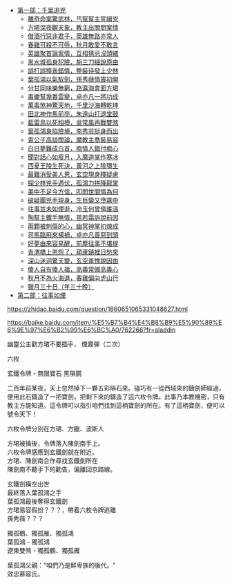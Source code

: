 -   [第一部：千里追兇](xm1-00.md)
    -   [離奇命案驚武林，丐幫幫主誓緝兇](xm1-01.md)
    -   [方珺深夜觀天象，教主出關問案情](xm1-02.md)
    -   [借酒行惡非君子，英雄無路亦常人](xm1-03.md)
    -   [春雞可殺不可辱，秋月敢愛不敢言](xm1-04.md)
    -   [英雄聚首論案情，互相猜忌沒頭緒](xm1-05.md)
    -   [黑水城孤身犯險，胡三刀細說原由](xm2-01.md)
    -   [誤打誤撞表錯情，整裝待發上少林](xm1-06.md)
    -   [葉孤鴻以氣馭劍，孫秀薇情竇初開](xm1-07.md)
    -   [分甘同味樂無窮，路瀛海會面方珺](xm1-08.md)
    -   [毒蠍幫幾番雲變，卓亦凡一將功成](xm2-02.md)
    -   [萬毒煞神驚天地，千里沙海轉乾坤](xm2-03.md)
    -   [田北神作馬前卒，朱遠山打退堂鼓](xm1-09.md)
    -   [藍雷鳥以死相搏，吳常風再戰雙煞](xm1-09b.md)
    -   [葉孤鴻身陷險境，李秀芸挺身而出](xm1-10.md)
    -   [貴公子高談闊論，魔教主喬裝易容](xm1-11.md)
    -   [白日夢難成白首，痴情人錯付痴心](xm2-04.md)
    -   [聞對話心如瘦月，入魔道掌作寒冰](xm2-05.md)
    -   [西夏王陵生死決，黃河之上險環生](xm2-06.md)
    -   [最難消受美人恩，玄空現身釋疑慮](xm1-12.md)
    -   [探少林兇手遇伏，孤鴻力拼降龍掌](xm1-13.md)
    -   [美中不足今方信，叩問世間情為何](xm1-14.md)
    -   [破疑團兇手現身，生巨變又墮霧中](xm1-15.md)
    -   [往事並未如煙逝，冷玉何曾倩誰溫](xm2-07.md)
    -   [陶幫主鐵手無情，苗若霜訴說前因](xm1-16.md)
    -   [兩顆被刺傷的心，幽冥神掌初煉成](xm2-08.md)
    -   [司馬臨飛來橫禍，卓亦凡善惡到頭](xm2-09.md)
    -   [好夢由來容易醒，前塵往事不堪提](xm2-10.md)
    -   [青渭橋上恩怨了，葫蘆鎮裡日愁來](xm2-11.md)
    -   [深山迷洞驚天變，玄空羞愧說因由](xm1-17.md)
    -   [傻人自有傻人福，高義常備高義心](xm2-12.md)
    -   [秋月不為火海退，春雞偏向虎山行](xm2-13.md)
    -   [臘月三十日（年三十晚）](xm2-14.md)
-   [第二部：往事如煙](xm2-00.md)



https://zhidao.baidu.com/question/1860651065331048627.html

https://baike.baidu.com/item/%E5%B7%B4%E4%B8%B9%E5%90%89%E6%9E%97%E6%B2%99%E6%BC%A0/762266?fr=aladdin


幽靈公主勸方珺不要插手， 煙霧彈（二次）

六枚

玄鐵令牌 - 無限寶石
黑隕鋼

二百年前某夜，天上忽然掉下一夥五彩隕石來。碰巧有一從西域來的鑄劍師經過，便用此石鑄造了一把寶劍，把剩下來的鑄造了這六枚令牌。此事乃本教機密，只有教主方能知道。這令牌可以指引咱們找到這柄寶劍的所在。有了這柄寶劍，便可以號令天下！

六枚令牌分別在方珺、方臘、波斯人

方珺被擒後，令牌落入陳劍南手上。  
六枚令牌感應到玄鐵劍就在附近。  
方珺、陳劍南合作尋找玄鐵劍所在  
陳劍南不聽手下的勸告，偏離回京路線。

玄鐵劍橫空出世  
最終落入葉孤鴻之手  
葉孤鴻最後奪得玄鐵劍  
方珺易容假扮？？？，帶着六枚令牌逃離  
孫秀薇？？？

獨孤鶴、獨孤雁、獨孤鴻  
葉孤鴻 - 獨孤鴻  
遼東雙煞 - 獨孤鶴、獨孤雁

葉孤鴻父親："咱們乃是鮮卑族的後代。"  
效忠慕容氏。

